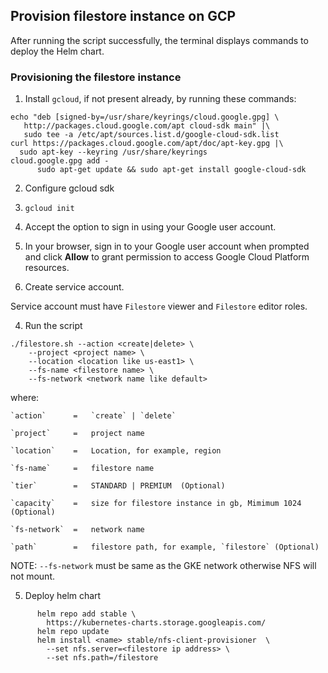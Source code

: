 ## Provision filestore instance on GCP

After running the script successfully, the terminal displays commands to deploy the Helm chart.

### Provisioning the filestore instance

1. Install `gcloud`, if not present already, by running these commands:
  ```shell
echo "deb [signed-by=/usr/share/keyrings/cloud.google.gpg] \
     http://packages.cloud.google.com/apt cloud-sdk main" |\
     sudo tee -a /etc/apt/sources.list.d/google-cloud-sdk.list
curl https://packages.cloud.google.com/apt/doc/apt-key.gpg |\
    sudo apt-key --keyring /usr/share/keyrings
cloud.google.gpg add -
        sudo apt-get update && sudo apt-get install google-cloud-sdk
  ```
2. Configure gcloud sdk

  1. `gcloud init`
  2. Accept the option to sign in using your Google user account.
  3. In your browser, sign in to your Google user account when prompted and click **Allow** to grant permission to access Google Cloud Platform resources.

3. Create service account.

  Service account must have `Filestore` viewer and `Filestore` editor roles.

4. Run the script

  ```shell
  ./filestore.sh --action <create|delete> \
      --project <project name> \
      --location <location like us-east1> \
      --fs-name <filestore name> \
      --fs-network <network name like default>
  ```
where:

    `action`      =   `create` | `delete`

    `project`     =   project name

    `location`    =   Location, for example, region

    `fs-name`     =   filestore name

    `tier`        =   STANDARD | PREMIUM  (Optional)

    `capacity`    =   size for filestore instance in gb, Mimimum 1024 (Optional)

    `fs-network`  =   network name

    `path`        =   filestore path, for example, `filestore` (Optional)

NOTE: `--fs-network` must be same as the GKE network otherwise NFS will not mount.

5. Deploy helm chart
  ```shell
        helm repo add stable \
          https://kubernetes-charts.storage.googleapis.com/
        helm repo update
        helm install <name> stable/nfs-client-provisioner  \
          --set nfs.server=<filestore ip address> \
          --set nfs.path=/filestore
  ```
